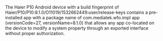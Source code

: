 The Haier P10 Android device with a build fingerprint of Haier/P10/P10:8.1.0/O11019/1532662449:user/release-keys contains a pre-installed app with a package name of com.mediatek.wfo.impl app (versionCode=27, versionName=8.1.0) that allows any app co-located on the device to modify a system property through an exported interface without proper authorization.